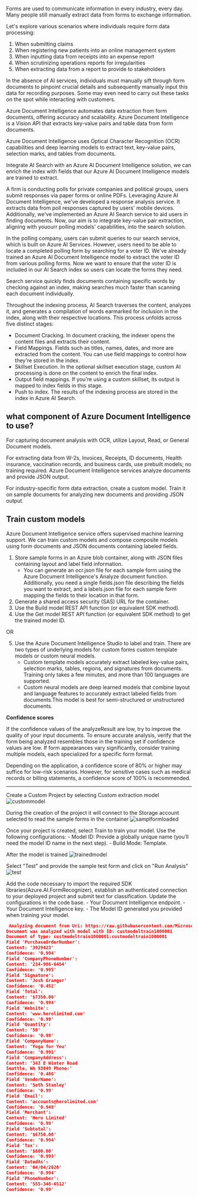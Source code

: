 Forms are used to communicate information in every industry, every day. Many people still manually extract data from forms to exchange information.

Let's explore various scenarios where individuals require form data processing:
1. When submitting claims
2. When registering new patients into an online management system
3. When inputting data from receipts into an expense report
4. When scrutinizing operations reports for irregularities
5. When extracting data from a report to provide to stakeholders

In the absence of AI services, individuals must manually sift through form documents to pinpoint crucial details and subsequently manually input this data for recording purposes. Some may even need to carry out these tasks on the spot while interacting with customers.

Azure Document Intelligence automates data extraction from form documents, offering accuracy and scalability. Azure Document Intelligence is a Vision API that extracts key-value pairs and table data from form documents.

Azure Document Intelligence uses Optical Character Recognition (OCR) capabilities and deep learning models to extract text, key-value pairs, selection marks, and tables from documents.

Integrate AI Search with an Azure AI Document Intelligence solution, we can enrich the index with fields that our Azure AI Document Intelligence models are trained to extract.
 
A firm is conducting polls for private companies and political groups, users submit responses via paper forms or online PDFs. Leveraging Azure AI Document Intelligence, we've developed a response analysis service. It extracts data from poll responses captured by users' mobile devices. Additionally, we've implemented an Azure AI Search service to aid users in finding documents. Now, our aim is to integrate key-value pair extraction, aligning with youourr polling models' capabilities, into the search solution.

In the polling company, users can submit queries to our search service, which is built on Azure AI Services. However, users need to be able to locate a completed polling form by searching for a voter ID. We've already trained an Azure AI Document Intelligence model to extract the voter ID from various polling forms. Now we want to ensure that the voter ID is included in our AI Search index so users can locate the forms they need.

Search service quickly finds documents containing specific words by checking against an index, making searches much faster than scanning each document individually.

Throughout the indexing process, AI Search traverses the content, analyzes it, and generates a compilation of words earmarked for inclusion in the index, along with their respective locations. This process unfolds across five distinct stages:

- Document Cracking. In document cracking, the indexer opens the content files and extracts their content.
- Field Mappings. Fields such as titles, names, dates, and more are extracted from the content. You can use field mappings to control how they're stored in the index.
- Skillset Execution. In the optional skillset execution stage, custom AI processing is done on the content to enrich the final index.
- Output field mappings. If you're using a custom skillset, its output is mapped to index fields in this stage.
- Push to index. The results of the indexing process are stored in the index in Azure AI Search.


## what component of Azure Document Intelligence to use?
For capturing document analysis with OCR, utilize Layout, Read, or General Document models.

For extracting data from W-2s, Invoices, Receipts, ID documents, Health insurance, vaccination records, and business cards, use prebuilt models; no training required. Azure Document Intelligence services analyze documents and provide JSON output.

For industry-specific form data extraction, create a custom model. Train it on sample documents for analyzing new documents and providing JSON output.

## Train custom models
Azure Document Intelligence service offers supervised machine learning support. We can train custom models and compose composite models using form documents and JSON documents containing labeled fields.
1. Store sample forms in an Azure blob container, along with JSON files containing layout and label field information.
    - You can generate an ocr.json file for each sample form using the Azure Document Intelligence's Analyze document function. Additionally, you need a single fields.json file describing the fields you want to extract, and a labels.json file for each sample form mapping the fields to their location in that form.
2. Generate a shared access security (SAS) URL for the container.
3. Use the Build model REST API function (or equivalent SDK method).
4. Use the Get model REST API function (or equivalent SDK method) to get the trained model ID.

OR

5. Use the Azure Document Intelligence Studio to label and train. There are two types of underlying models for custom forms custom template models or custom neural models.
    - Custom template models accurately extract labeled key-value pairs, selection marks, tables, regions, and signatures from documents. Training only takes a few minutes, and more than 100 languages are supported.
    - Custom neural models are deep learned models that combine layout and language features to accurately extract labeled fields from documents.This model is best for semi-structured or unstructured documents.

**Confidence scores**

If the confidence values of the analyzeResult are low, try to improve the quality of your input documents.
To ensure accurate analysis, verify that the form being analyzed resembles those in the training set if confidence values are low. If form appearances vary significantly, consider training multiple models, each specialized for a specific form format.

Depending on the application, a confidence score of 80% or higher may suffice for low-risk scenarios. However, for sensitive cases such as medical records or billing statements, a confidence score of 100% is recommended.

---------------------------------------------------------------------------------------

Create a Custom  Project by selecting Custom extraction model
![custommodel](images/custommodel-createproject.png)

During the creation of the project it will connect to the Storage account selected to read the sample forms in the container
![samplformloaded](images/forms.png)

Once your project is created, select Train to train your model. Use the following configurations:
    - Model ID: Provide a globally unique name (you’ll need the model ID name in the next step).
    - Build Mode: Template.

After the model is trained
![trainedmodel](images/model1.png)

Select "Test" and provide the sample test form and click on "Run Analysis"
![test](images/test.png)

Add the code necessary to import the required SDK libraries(Azure.AI.FormRecognizer), establish an authenticated connection to your deployed project and submit text for classification. Update the configurations in the code base.
    - Your Document Intelligence endpoint.
    - Your Document Intelligence key.
    - The Model ID generated you provided when training your model.
    
   ```json
    Analyzing document from Uri: https://raw.githubusercontent.com/MicrosoftLearning/mslearn-ai-document-intelligence/main/Labfiles/02-custom-document-intelligence/test1.jpg
Document was analyzed with model with ID: custmodeltrain1000001
Document of type: custmodeltrain1000001:custmodeltrain1000001
Field 'PurchaseOrderNumber':
  Content: '3929423'
  Confidence: '0.994'
Field 'CompanyPhoneNumber':
  Content: '234-986-6454'
  Confidence: '0.995'
Field 'Signature':
  Content: 'Josh Granger'
  Confidence: '0.452'
Field 'Total':
  Content: '$7350.00'
  Confidence: '0.994'
Field 'Website':
  Content: 'www.herolimited.com'
  Confidence: '0.99'
Field 'Quantity':
  Content: '50'
  Confidence: '0.99'
Field 'CompanyName':
  Content: 'Yoga for You'
  Confidence: '0.991'
Field 'CompanyAddress':
  Content: '343 E Winter Road
Seattle, WA 93849 Phone:'
  Confidence: '0.486'
Field 'VendorName':
  Content: 'Seth Stanley'
  Confidence: '0.99'
Field 'Email':
  Content: 'accounts@herolimited.com'
  Confidence: '0.949'
Field 'Merchant':
  Content: 'Hero Limited'
  Confidence: '0.99'
Field 'Subtotal':
  Content: '$6750.00'
  Confidence: '0.994'
Field 'Tax':
  Content: '$600.00'
  Confidence: '0.993'
Field 'DatedAs':
  Content: '04/04/2020'
  Confidence: '0.994'
Field 'PhoneNumber':
  Content: '555-348-6512'
  Confidence: '0.99'
   ```